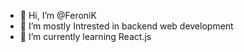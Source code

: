 - 👋 Hi, I’m @FeroniK
- 👀 I’m mostly Intrested in backend web development
- 🌱 I’m currently learning React.js

<!---
FeroniK/FeroniK is a ✨ special ✨ repository because its `README.md` (this file) appears on your GitHub profile.
You can click the Preview link to take a look at your changes.
--->
